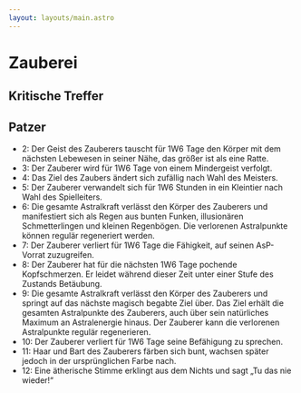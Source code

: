 ```yaml
---
layout: layouts/main.astro
---
```


# Zauberei

## Kritische Treffer

## Patzer

- 2: Der Geist des Zauberers tauscht für 1W6 Tage den Körper mit dem nächsten Lebewesen in seiner Nähe, das größer ist als eine Ratte.
- 3: Der Zauberer wird für 1W6 Tage von einem Mindergeist verfolgt.
- 4: Das Ziel des Zaubers ändert sich zufällig nach Wahl des Meisters.
- 5: Der Zauberer verwandelt sich für 1W6 Stunden in ein Kleintier nach Wahl des Spielleiters.
- 6: Die gesamte Astralkraft verlässt den Körper des Zauberers und manifestiert sich als Regen aus bunten Funken, illusionären Schmetterlingen und kleinen Regenbögen. Die verlorenen Astralpunkte können regulär regeneriert werden.
- 7: Der Zauberer verliert für 1W6 Tage die Fähigkeit, auf seinen AsP-Vorrat zuzugreifen.
- 8: Der Zauberer hat für die nächsten 1W6 Tage pochende Kopfschmerzen. Er leidet während dieser Zeit unter einer Stufe des Zustands Betäubung.
- 9: Die gesamte Astralkraft verlässt den Körper des Zauberers und springt auf das nächste magisch begabte Ziel über. Das Ziel erhält die gesamten Astralpunkte des Zauberers, auch über sein natürliches Maximum an Astralenergie hinaus. Der Zauberer kann die verlorenen Astralpunkte regulär regenerieren.
- 10: Der Zauberer verliert für 1W6 Tage seine Befähigung zu sprechen.
- 11: Haar und Bart des Zauberers färben sich bunt, wachsen später jedoch in der ursprünglichen Farbe nach.
- 12: Eine ätherische Stimme erklingt aus dem Nichts und sagt „Tu das nie wieder!“
